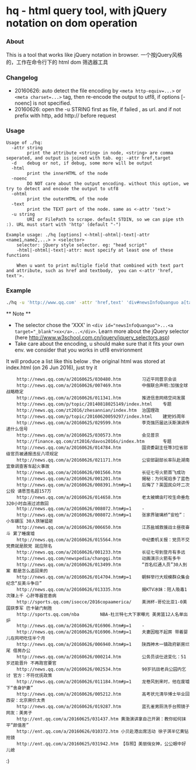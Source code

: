 # hq - html query tool, with jQuery notation on dom operation

### About
This is a tool that works like jQuery notation in browser.
一个按jQuery风格的，工作在命令行下的 html dom 筛选器工具

### Changelog
* 20160626: auto detect the file encoding by `<meta http-equiv=...>`  or `<meta charset=...>` tag, then re-encode the output to utf8, if options [-noenc] is not specified.
* 20160626: open the -u STRING first as file, if failed , as url. and if not prefix with http, add http:// before request

### Usage
```
Usage of ./hq:
  -attr string
        print the attribute <string> in node, <string> are comma seperated, and output is joined with tab. eg: -attr href,target
  -d    debug or not, if debug, some more will be output
  -html
        print the innerHTML of the node
  -noenc
        DO NOT care about the output encoding. without this option, we try to detect and encode the output to utf8
  -ohtml
        print the outerHTML of the node
  -text
        print the TEXT part of the node. same as <-attr 'text'>
  -u string
        URI or FilePath to scrape. default STDIN, so we can pipe sth :). URL must start with 'http' (default "-")

Example usage: ./hq [options] <-html|-ohtml|-text|-attr <name1,name2,...> > <selector>
    selector: jQuery style selector. eg: "head script"
    -html|-ohtml|-text|-attr: must specify at least one of these functions

    When u want to print multiple field that combined with text part and attribute, such as href and textbody,  you can <-attr 'href, text'>.
```

### Example

```bash
./hq -u 'http://www.qq.com' -attr 'href,text' 'div#newsInfoQuanguo a[target="_blank"]'  
```
** Note **
* The selector chose the 'XXX' in  `<div id="newsInfoQuanguo">...<a target="_blank">xx</a>...</div>`. Learn more about the jQuery selector (here http://www.w3school.com.cn/jquery/jquery_selectors.asp)
* Take care about the encoding, u should make sure that it fits your own env. we consider that you works in utf8 envirionment

It will produce a list like this below . the original html was stored at index.html (on 26 Jun 2016), just try it

        http://news.qq.com/a/20160625/030480.htm        习近平同普京会谈
        http://news.qq.com/a/20160626/007469.htm        中俄联合声明:加强全球战略稳定
        http://news.qq.com/a/20160626/011341.htm        推进信息网络空间发展
        http://news.qq.com/p/topic/20140818025149/index.html    专题
        http://news.qq.com/zt2016/zhesannian/index.htm  治国理政
        http://news.qq.com/p/topic/20160620059297/index.html    建党95周年
        http://news.qq.com/a/20160625/029599.htm        李克强历届达沃斯演讲传递什么信号
        http://news.qq.com/a/20160625/030573.htm        会见普京
        http://finance.qq.com/zt2016/davos2016s/index.htm       专题
        http://news.qq.com/a/20160626/014784.htm        国资委副主任等3位省部级官员被通报违反八项规定
        http://news.qq.com/a/20160626/021171.htm        公安部副部长率队赴湖南宜章调查客车起火事故
        http://news.qq.com/a/20160626/001566.htm        长征七号火箭首飞成功
        http://news.qq.com/a/20160626/001201.htm        揭秘：为何尾焰多了蓝色
        http://news.qq.com/a/20160626/008391.htm#p=1    后悔了？英国民众吁二次公投 请愿签名超157万
        http://news.qq.com/a/20160626/014658.htm        老太被蜱虫叮咬生命垂危 320小时血液过滤救回
        http://news.qq.com/a/20160626/008072.htm#p=1    -
        http://news.qq.com/a/20160626/008072.htm#p=1    张家界玻璃桥“安检”：小车碾压 30人铁锤猛砸
        http://news.qq.com/a/20160626/006650.htm        江苏盐城救援战士昼夜奋斗 累了睡废墟
        http://news.qq.com/a/20160626/015564.htm        中纪委机关报：党员不交党费就是脱党 就应除名
        http://news.qq.com/a/20160626/001233.htm        长征七号到登月有多远
        http://news.qq.com/newspedia/changqi.htm        动画演示火箭有多牛
        http://news.qq.com/a/20160626/013499.htm        “百名红通人员”30人到案 都是怎么追回来的
        http://news.qq.com/a/20160626/014704.htm#p=1    朝鲜举行大规模群众集会 纪念“反美斗争日”
        http://news.qq.com/a/20160626/013335.htm        揭KTV冰妹：陪人吸毒1次赚上千 心肝等器官患病
        http://sports.qq.com/isocce/2016copaamerica/    美洲杯-哥伦比亚1-0美国获季军 巴卡破门制胜
        http://sports.qq.com/nba        NBA-杜兰特七大下家曝光 美男篮12人名单出炉
        http://news.qq.com/a/20160626/016906.htm#p=1    -
        http://news.qq.com/a/20160626/016906.htm#p=1    夫妻因租不起房 带着婴儿在网吧吃住半个月
        http://news.qq.com/a/20160626/006940.htm#p=1    陕西神木一镇政府新房烂尾 借房办公
        http://news.qq.com/a/20160626/000214.htm        公务员谈仕途变化：51岁还能晋升 不再跑官要官
        http://news.qq.com/a/20160626/002534.htm        90岁抗战老兵公园内乞讨 官方：不符优抚政策
        http://news.qq.com/a/20160626/011184.htm#p=1    龙卷风到来时，他在废墟下“舍身护妻”
        http://news.qq.com/a/20160626/005212.htm        高考状元清华博士毕业回西安：北京房价太贵
        http://news.qq.com/a/20160626/019287.htm        蓝孔雀男厕洗手台照镜子 网友：美男子
        http://ent.qq.com/a/20160625/031437.htm 黄渤演讲拿自己开涮：教你如何抹平“颜值差”
        http://ent.qq.com/a/20160626/010372.htm 小贝赴港出席活动 徐子淇半亿黄钻抢镜
        http://ent.qq.com/a/20160625/031942.htm 【存照】美丽俏女神，公公眼中好儿媳  
:)
